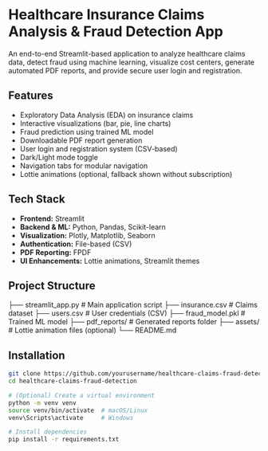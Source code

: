 # Healthcare Insurance Claims Analysis & Fraud Detection App

An end-to-end Streamlit-based application to analyze healthcare claims data, detect fraud using machine learning, visualize cost centers, generate automated PDF reports, and provide secure user login and registration.

## Features

- Exploratory Data Analysis (EDA) on insurance claims
- Interactive visualizations (bar, pie, line charts)
- Fraud prediction using trained ML model
- Downloadable PDF report generation
- User login and registration system (CSV-based)
- Dark/Light mode toggle
- Navigation tabs for modular navigation
- Lottie animations (optional, fallback shown without subscription)

## Tech Stack

- **Frontend:** Streamlit
- **Backend & ML:** Python, Pandas, Scikit-learn
- **Visualization:** Plotly, Matplotlib, Seaborn
- **Authentication:** File-based (CSV)
- **PDF Reporting:** FPDF
- **UI Enhancements:** Lottie animations, Streamlit themes

## Project Structure
├── streamlit_app.py # Main application script
├── insurance.csv # Claims dataset
├── users.csv # User credentials (CSV)
├── fraud_model.pkl # Trained ML model
├── pdf_reports/ # Generated reports folder
├── assets/ # Lottie animation files (optional)
└── README.md


##  Installation

```bash
git clone https://github.com/yourusername/healthcare-claims-fraud-detection.git
cd healthcare-claims-fraud-detection

# (Optional) Create a virtual environment
python -m venv venv
source venv/bin/activate  # macOS/Linux
venv\Scripts\activate     # Windows

# Install dependencies
pip install -r requirements.txt


